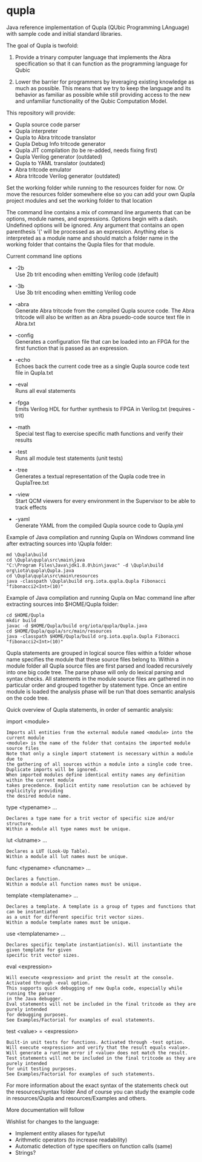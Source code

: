 # qupla

Java reference implementation of Qupla (QUbic Programming LAnguage) with sample code and initial standard libraries.

The goal of Qupla is twofold:

1. Provide a trinary computer language that implements the Abra specification so that it can function as the programming language for Qubic

2. Lower the barrier for programmers by leveraging existing knowledge as much as possible. This means that we try to keep the language and its behavior as familiar as possible while still providing access to the new and unfamiliar functionality of the Qubic Computation Model.

This repository will provide:
* Qupla source code parser
* Qupla interpreter
* Qupla to Abra tritcode translator
* Qupla Debug Info tritcode generator
* Qupla JIT compilation (to be re-added, needs fixing first)
* Qupla Verilog generator (outdated)
* Qupla to YAML translator (outdated)
* Abra tritcode emulator
* Abra tritcode Verilog generator (outdated)

Set the working folder while running to the resources folder for now.
Or move the resources folder somewhere else so you can add your own Qupla project
modules and set the working folder to that location

The command line contains a mix of command line arguments that can be options,
module names, and expressions. Options begin with a dash. Undefined options will
be ignored. Any argument that contains an open parenthesis '(' will be processed
as an expression. Anything else is interpreted as a module name and should match
a folder name in the working folder that contains the Qupla files for that module.

Current command line options

- -2b  
  Use 2b trit encoding when emitting Verilog code (default)

- -3b  
  Use 3b trit encoding when emitting Verilog code

- -abra  
  Generate Abra tritcode from the compiled Qupla source code. The Abra tritcode will
  also be written as an Abra psuedo-code source text file in Abra.txt

- -config  
  Generates a configuration file that can be loaded into an FPGA for the first
  function that is passed as an expression.
  
- -echo  
  Echoes back the current code tree as a single Qupla source code text file in Qupla.txt

- -eval  
  Runs all eval statements

- -fpga  
  Emits Verilog HDL for further synthesis to FPGA in Verilog.txt (requires -trit)

- -math  
  Special test flag to exercise specific math functions and verify their results

- -test  
  Runs all module test statements (unit tests)

- -tree  
  Generates a textual representation of the Qupla code tree in QuplaTree.txt

- -view  
  Start QCM viewers for every environment in the Supervisor to be able to track effects

- -yaml  
  Generate YAML from the compiled Qupla source code to Qupla.yml


Example of Java compilation and running Qupla on Windows command line after extracting sources into \Qupla folder:

    md \Qupla\build
    cd \Qupla\qupla\src\main\java
    "C:\Program Files\Java\jdk1.8.0\bin\javac" -d \Qupla\build org\iota\qupla\Qupla.java
    cd \Qupla\qupla\src\main\resources
    java -classpath \Qupla\build org.iota.qupla.Qupla Fibonacci "fibonacci2<Int>(10)"



Example of Java compilation and running Qupla on Mac command line after extracting sources into $HOME/Qupla folder:

    cd $HOME/Qupla
    mkdir build
    javac -d $HOME/Qupla/build org/iota/qupla/Qupla.java
    cd $HOME/Qupla/qupla/src/main/resources
    java -classpath $HOME/Qupla/build org.iota.qupla.Qupla Fibonacci "fibonacci2<Int>(10)"



Qupla statements are grouped in logical source files within a folder whose name specifies the module that these source files belong to.
Within a module folder all Qupla source files are first parsed and loaded recursively into one big code tree.
The parse phase will only do lexical parsing and syntax checks.
All statements in the module source files are gathered in no particular order and grouped together by statement type.
Once an entire module is loaded the analysis phase will be run`that does semantic analysis on the code tree.

Quick overview of Qupla statements, in order of semantic analysis:

import \<module\>

    Imports all entities from the external module named <module> into the current module
    <module> is the name of the folder that contains the imported module source files
    Note that only a single import statement is necessary within a module due to
    the gathering of all sources within a module into a single code tree.
    Duplicate imports will be ignored.
    When imported modules define identical entity names any definition within the current module
    takes precedence. Explicit entity name resolution can be achieved by explicityly providing
    the desired module name.

type \<typename\> ...

    Declares a type name for a trit vector of specific size and/or structure.
    Within a module all type names must be unique.
    
lut \<lutname\> ...

    Declares a LUT (Look-Up Table).
    Within a module all lut names must be unique.
    
func \<typename\> \<funcname\> ...

    Declares a function.
    Within a module all function names must be unique.
       
template \<templatename\> ...

    Declares a template. A template is a group of types and functions that can be instantiated
    as a unit for different specific trit vector sizes.
    Within a module template names must be unique.
    
use \<templatename\> ...

    Declares specific template instantiation(s). Will instantiate the given template for given
    specific trit vector sizes.
    
eval \<expression\>

    Will execute <expression> and print the result at the console. Activated through -eval option.
    This supports quick debugging of new Qupla code, especially while running the parser
    in the Java debugger.
    Eval statements will not be included in the final tritcode as they are purely intended
    for debugging purposes.
    See Examples/Factorial for examples of eval statements.
    
test \<value\> = \<expression\>

    Built-in unit tests for functions. Activated through -test option.
    Will execute <expression> and verify that the result equals <value>.
    Will generate a runtime error if <value> does not match the result.
    Test statements will not be included in the final tritcode as they are purely intended
    for unit testing purposes.
    See Examples/Factorial for examples of such statements.
    

For more information about the exact syntax of the statements check out the resources/syntax folder
And of course you can study the example code in resources/Qupla and resources/Examples and others.

More documentation will follow


Wishlist for changes to the language:
* Implement entity aliases for type/lut
* Arithmetic operators (to increase readability)
* Automatic detection of type specifiers on function calls (same)
* Strings?

